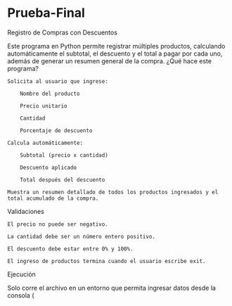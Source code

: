 # Prueba-Final

 Registro de Compras con Descuentos

Este programa en Python permite registrar múltiples productos, calculando automáticamente el subtotal, el descuento y el total a pagar por cada uno, además de generar un resumen general de la compra.
¿Qué hace este programa?

    Solicita al usuario que ingrese:

        Nombre del producto

        Precio unitario

        Cantidad

        Porcentaje de descuento

    Calcula automáticamente:

        Subtotal (precio x cantidad)

        Descuento aplicado

        Total después del descuento

    Muestra un resumen detallado de todos los productos ingresados y el total acumulado de la compra.

 Validaciones

    El precio no puede ser negativo.

    La cantidad debe ser un número entero positivo.

    El descuento debe estar entre 0% y 100%.

    El ingreso de productos termina cuando el usuario escribe exit.

Ejecución

Solo corre el archivo en un entorno que permita ingresar datos desde la consola (
